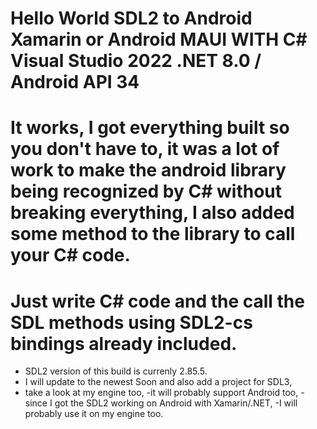 #  Hello World SDL2 to Android Xamarin or Android MAUI WITH C# Visual Studio 2022 .NET 8.0 /  Android API 34
# It works, I got everything built so you don't have to, it was a lot of work to make the android library being recognized by C# without breaking everything,  I also added some method to the library to call your C# code.
# Just write C# code and the call the SDL methods using SDL2-cs bindings already included.

- SDL2 version of this build is currenly 2.85.5. 
- I will update to the newest Soon and also add a project for SDL3, 
- take a look at my engine too, 
-it will probably support Android too,
-since I got the SDL2 working on Android with Xamarin/.NET,
-I will probably use it on my engine too.